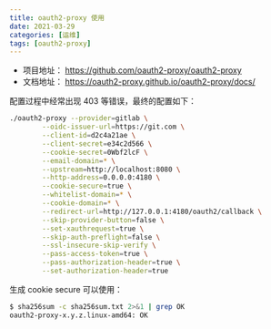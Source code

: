 ```yaml
---
title: oauth2-proxy 使用
date: 2021-03-29
categories: [运维]
tags: [oauth2-proxy]
---
```


- 项目地址： https://github.com/oauth2-proxy/oauth2-proxy
- 文档地址： https://oauth2-proxy.github.io/oauth2-proxy/docs/

配置过程中经常出现 403 等错误，最终的配置如下：

```sh
./oauth2-proxy --provider=gitlab \
        --oidc-issuer-url=https://git.com \
        --client-id=d2c4a21ae \
        --client-secret=e34c2d566 \
        --cookie-secret=0Wbf2lcF \
        --email-domain=* \
        --upstream=http://localhost:8080 \
        --http-address=0.0.0.0:4180 \
        --cookie-secure=true \
        --whitelist-domain=* \
        --cookie-domain=* \
        --redirect-url=http://127.0.0.1:4180/oauth2/callback \
        --skip-provider-button=false \
        --set-xauthrequest=true \
        --skip-auth-preflight=false \
        --ssl-insecure-skip-verify \
        --pass-access-token=true \
        --pass-authorization-header=true \
        --set-authorization-header=true

```

生成 cookie secure 可以使用：
```sh
$ sha256sum -c sha256sum.txt 2>&1 | grep OK
oauth2-proxy-x.y.z.linux-amd64: OK
```
